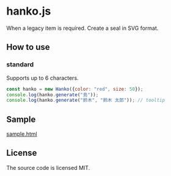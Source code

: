 # hanko.js
When a legacy item is required.
Create a seal in SVG format.

## How to use
### standard
Supports up to 6 characters.
```js
const hanko = new Hanko({color: "red", size: 50});
console.log(hanko.generate("島"));
console.log(hanko.generate("鈴木", "鈴木 太郎")); // tooltip
```

## Sample
[sample.html](./sample.html)

## License
The source code is licensed MIT.